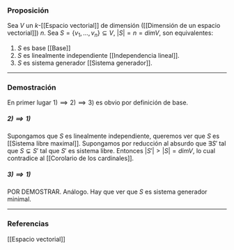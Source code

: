 ### Proposición

Sea $V$ un $k$-[[Espacio vectorial]] de dimensión ([[Dimensión de un espacio vectorial]]) $n$. Sea $S = \{v_1, \dots, v_n\} \subseteq V$, $|S|=n = dimV$, son equivalentes:
1) $S$ es base [[Base]]
2) $S$ es linealmente independiente [[Independencia lineal]].
3) $S$ es sistema generador [[Sistema generador]].

---
### Demostración

En primer lugar $1) \implies 2) \implies 3)$ es obvio por definición de base.

##### $2) \implies 1)$
Supongamos que $S$ es linealmente independiente, queremos ver que $S$ es [[Sistema libre maximal]]. Supongamos por reducción al absurdo que $\exists S'$ tal que $S \subsetneq S'$ tal que $S'$ es sistema libre. Entonces $|S'| > |S| = dimV$, lo cual contradice al [[Corolario de los cardinales]].

##### $3) \implies 1)$
POR DEMOSTRAR. Análogo. Hay que ver que $S$ es sistema generador minimal.

---
### Referencias
[[Espacio vectorial]]